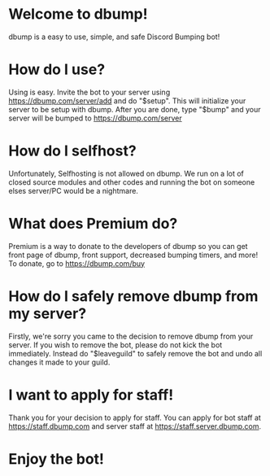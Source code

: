 # Welcome to dbump!
dbump is a easy to use, simple, and safe Discord Bumping bot!

# How do I use?
Using is easy. Invite the bot to your server using https://dbump.com/server/add and do "$setup". This will initialize your server to be setup with dbump. After you are done, type "$bump" and your server will be bumped to https://dbump.com/server

# How do I selfhost?
Unfortunately, Selfhosting is not allowed on dbump. We run on a lot of closed source modules and other codes and running the bot on someone elses server/PC would be a nightmare.

# What does Premium do?
Premium is a way to donate to the developers of dbump so you can get front page of dbump, front support, decreased bumping timers, and more! To donate, go to https://dbump.com/buy

# How do I safely remove dbump from my server?
Firstly, we're sorry you came to the decision to remove dbump from your server. If you wish to remove the bot, please do not kick the bot immediately. Instead do "$leaveguild" to safely remove the bot and undo all changes it made to your guild.

# I want to apply for staff!
Thank you for your decision to apply for staff. You can apply for bot staff at https://staff.dbump.com and server staff at https://staff.server.dbump.com. 

# Enjoy the bot!
